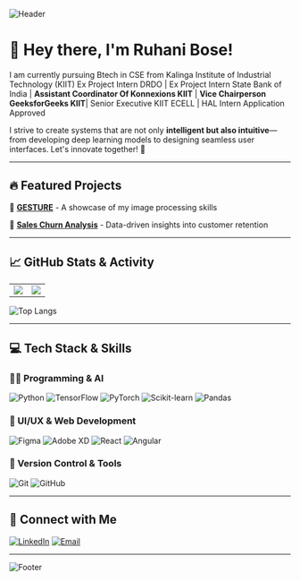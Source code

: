 ![Header](https://capsule-render.vercel.app/api?type=rect&color=gradient&height=150&section=header&text=RUHANI%20BOSE&fontSize=50&fontAlign=center&fontColor=ffffff)

# 👋 Hey there, I'm Ruhani Bose!

I am currently pursuing Btech in CSE from Kalinga Institute of Industrial Technology (KIIT)
Ex Project Intern DRDO | Ex Project Intern State Bank of India | **Assistant Coordinator Of Konnexions KIIT** | **Vice Chairperson GeeksforGeeks KIIT**| Senior Executive KIIT ECELL | HAL Intern Application Approved

I strive to create systems that are not only **intelligent but also intuitive**—from developing deep learning models to designing seamless user interfaces. Let's innovate together! 🚀

---

## 🔥 Featured Projects

🔹 [**GESTURE**](https://github.com/RUHANI7/PROJECT---HAND-GESTURE-DETECTION) - A showcase of my image processing skills

🔹 [**Sales Churn Analysis**](https://github.com/RUHANI7/WebDev) - Data-driven insights into customer retention

---

## 📈 GitHub Stats & Activity

<table>
  <tr>
    <td>
      <img src="https://github-readme-stats.vercel.app/api?username=RUHANI7&show_icons=true&theme=radical&hide_border=true"/>
    </td>
    <td>
      <img src="https://github-readme-streak-stats.herokuapp.com/?user=RUHANI7&theme=radical&hide_border=true"/>
    </td>
  </tr>
</table>

![Top Langs](https://github-readme-stats.vercel.app/api/top-langs/?username=RUHANI7&theme=radical&layout=compact&hide_border=true)

---

## 💻 Tech Stack & Skills

### **👨‍💻 Programming & AI**
![Python](https://img.shields.io/badge/Python-3776AB?style=for-the-badge&logo=python&logoColor=white)
![TensorFlow](https://img.shields.io/badge/TensorFlow-FF6F00?style=for-the-badge&logo=tensorflow&logoColor=white)
![PyTorch](https://img.shields.io/badge/PyTorch-EE4C2C?style=for-the-badge&logo=pytorch&logoColor=white)
![Scikit-learn](https://img.shields.io/badge/Scikit--learn-F7931E?style=for-the-badge&logo=scikit-learn&logoColor=white)
![Pandas](https://img.shields.io/badge/Pandas-150458?style=for-the-badge&logo=pandas&logoColor=white)

### **🎨 UI/UX & Web Development**
![Figma](https://img.shields.io/badge/Figma-%23F24E1E.svg?style=for-the-badge&logo=figma&logoColor=white)
![Adobe XD](https://img.shields.io/badge/Adobe%20XD-470137.svg?style=for-the-badge&logo=Adobe-XD&logoColor=white)
![React](https://img.shields.io/badge/React-%2320232A.svg?style=for-the-badge&logo=react&logoColor=%2361DAFB)
![Angular](https://img.shields.io/badge/Angular-DD0031?style=for-the-badge&logo=angular&logoColor=white)

### **📂 Version Control & Tools**
![Git](https://img.shields.io/badge/Git-F05032?style=for-the-badge&logo=git&logoColor=white)
![GitHub](https://img.shields.io/badge/GitHub-181717?style=for-the-badge&logo=github&logoColor=white)

---

## 🚀 Connect with Me

[![LinkedIn](https://img.shields.io/badge/LinkedIn-%230077B5.svg?style=for-the-badge&logo=linkedin&logoColor=white)](https://www.linkedin.com/in/ruhani-bose-a9359026a/)
[![Email](https://img.shields.io/badge/Email-D14836?style=for-the-badge&logo=gmail&logoColor=white)](mailto:ruhanibosekiitecell@gmail.com)


---

![Footer](https://capsule-render.vercel.app/api?type=waving&color=0:00BFFF,100:8A2BE2&height=150&section=footer)
